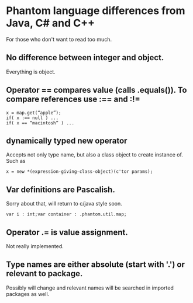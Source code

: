 # Phantom language differences from Java, C# and C++

For those who don't want to read too much. 

## No difference between integer and object. 

Everything is object.

## Operator == compares value (calls .equals()). To compare references use :== and :!=

```
x = map.get(“apple”);
if( x :== null ) ...
if( x == “macintosh” ) ...
```

## dynamically typed new operator 

Accepts not only type name, but also a class object to create instance of. Such as 

`x = new *(expression-giving-class-object)(c'tor params);`

## Var definitions are Pascalish. 

Sorry about that, will return to c/java style soon.

`var i : int;var container : .phantom.util.map;`

## Operator .= is value assignment. 

Not really implemented.

## Type names are either absolute (start with '.') or relevant to package. 

Possibly will change and relevant names will be searched in imported packages as well.



